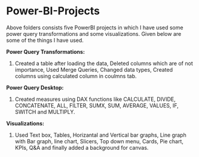 # Power-BI-Projects
Above folders consists five PowerBI projects in which I have used some power query transformations and some visualizations. Given below are some of the things I have used.

 **Power Query Transformations:**
 1. Created a table after loading the data, Deleted columns which are of not importance, Used Merge Queries, Changed data types, Created columns using calculated column in coulmns tab.

**Power Query Desktop:**
1. Created measures using DAX functions like CALCULATE, DIVIDE, CONCATENATE, ALL, FILTER, SUMX, SUM, AVERAGE, VALUES, IF, SWITCH and MULTIPLY.
 
 **Visualizations:**
 1. Used Text box, Tables, Horizantal and Vertical bar graphs, Line graph with Bar graph, line chart, Slicers, Top down menu, Cards, Pie chart, KPIs, Q&A and finally added a background for canvas.
   
